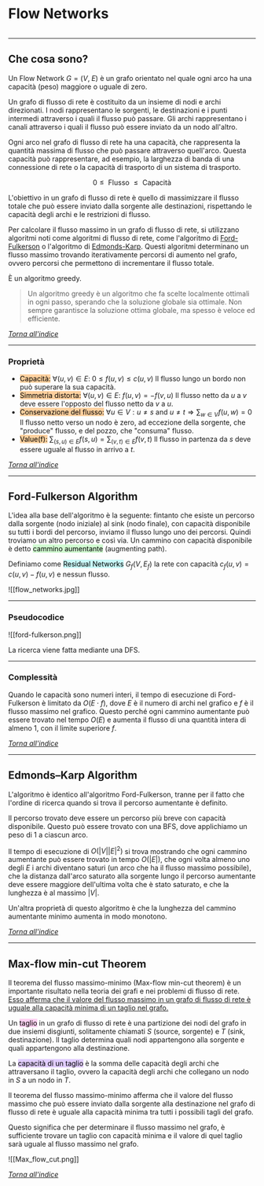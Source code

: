 # Flow Networks
```toc
```
---

## Che cosa sono?
Un Flow Network $G = (V,\;E)$ è un grafo orientato nel quale ogni arco ha una capacità (peso) maggiore o uguale di zero.

Un grafo di flusso di rete è costituito da un insieme di nodi e archi direzionati. I nodi rappresentano le sorgenti, le destinazioni e i punti intermedi attraverso i quali il flusso può passare. Gli archi rappresentano i canali attraverso i quali il flusso può essere inviato da un nodo all'altro.

Ogni arco nel grafo di flusso di rete ha una capacità, che rappresenta la quantità massima di flusso che può passare attraverso quell'arco. Questa capacità può rappresentare, ad esempio, la larghezza di banda di una connessione di rete o la capacità di trasporto di un sistema di trasporto.

$$
0 ≤ \text{ Flusso } ≤ \text{ Capacità }
$$

L'obiettivo in un grafo di flusso di rete è quello di massimizzare il flusso totale che può essere inviato dalla sorgente alle destinazioni, rispettando le capacità degli archi e le restrizioni di flusso.

Per calcolare il flusso massimo in un grafo di flusso di rete, si utilizzano algoritmi noti come algoritmi di flusso di rete, come l'algoritmo di [Ford-Fulkerson](#Ford-Fulkerson%20Algorithm) o l'algoritmo di [Edmonds-Karp](#Edmonds–Karp%20Algorithm). Questi algoritmi determinano un flusso massimo trovando iterativamente percorsi di aumento nel grafo, ovvero percorsi che permettono di incrementare il flusso totale.

È un algoritmo greedy.
> Un algoritmo greedy è un algoritmo che fa scelte localmente ottimali in ogni passo, sperando che la soluzione globale sia ottimale. Non sempre garantisce la soluzione ottima globale, ma spesso è veloce ed efficiente.

[_Torna all'indice_](#flow%20networks)

---

### Proprietà
- <mark style="background: #FFB86CA6;">Capacità:</mark> $\displaystyle \forall (u,v)\in E:\ 0 \leq f(u,v)\leq c(u,v)$ 
Il flusso lungo un bordo non può superare la sua capacità.
- <mark style="background: #FFB86CA6;">Simmetria distorta:</mark> $\displaystyle \forall (u,v)\in E:\ f(u,v)=-f(v,u)$
Il flusso netto da $u$ a $v$ deve essere l'opposto del flusso netto da $v$ a $u$.
- <mark style="background: #FFB86CA6;">Conservazione del flusso:</mark> $\forall u\in V:u\neq s{\text{ and }}u\neq t\Rightarrow \sum_{w\in V}f(u,w)=0$
Il flusso netto verso un nodo è zero, ad eccezione della sorgente, che "produce" flusso, e del pozzo, che "consuma" flusso.
- <mark style="background: #FFB86CA6;">Value(f):</mark> $\sum_{(s,u)\in E}f(s,u)=\sum_{(v,t)\in E}f(v,t)$
Il flusso in partenza da $s$ deve essere uguale al flusso in arrivo a $t$.

[_Torna all'indice_](#flow%20networks)

---

## Ford-Fulkerson Algorithm
L'idea alla base dell'algoritmo è la seguente: fintanto che esiste un percorso dalla sorgente (nodo iniziale) al sink (nodo finale), con capacità disponibile su tutti i bordi del percorso, inviamo il flusso lungo uno dei percorsi. Quindi troviamo un altro percorso e così via. Un cammino con capacità disponibile è detto <mark style="background: #BBFABBA6;">cammino aumentante</mark> (augmenting path).

Definiamo come <mark style="background: #ABF7F7A6;">Residual Networks</mark> $G_{f}(V,E_{f})$ la rete con capacità $c_{f}(u,v)=c(u,v)-f(u,v)$ e nessun flusso.

![[flow_networks.jpg]]

---

### Pseudocodice
![[ford-fulkerson.png]]

La ricerca viene fatta mediante una DFS.

---

### Complessità
Quando le capacità sono numeri interi, il tempo di esecuzione di Ford-Fulkerson è limitato da $O(E \cdot f)$, dove $E$ è il numero di archi nel grafico e $f$ è il flusso massimo nel grafico. Questo perché ogni cammino aumentante può essere trovato nel tempo $O(E)$ e aumenta il flusso di una quantità intera di almeno $1$, con il limite superiore $f$.

[_Torna all'indice_](#flow%20networks)

---

## Edmonds–Karp Algorithm
L'algoritmo è identico all'algoritmo Ford-Fulkerson, tranne per il fatto che l'ordine di ricerca quando si trova il percorso aumentante è definito. 

Il percorso trovato deve essere un percorso più breve con capacità disponibile. Questo può essere trovato con una BFS, dove applichiamo un peso di 1 a ciascun arco. 

Il tempo di esecuzione di $\displaystyle O(|V||E|^{2})$ si trova mostrando che ogni cammino aumentante può essere trovato in tempo $O(|E|)$, che ogni volta almeno uno degli $E$ i archi diventano saturi (un arco che ha il flusso massimo possibile), che la distanza dall'arco saturato alla sorgente lungo il percorso aumentante deve essere maggiore dell'ultima volta che è stato saturato, e che la lunghezza è al massimo $|V|$.

Un'altra proprietà di questo algoritmo è che la lunghezza del cammino aumentante minimo aumenta in modo monotono.

[_Torna all'indice_](#flow%20networks)

--- 

## Max-flow min-cut Theorem
Il teorema del flusso massimo-minimo (Max-flow min-cut theorem) è un importante risultato nella teoria dei grafi e nei problemi di flusso di rete. <u>Esso afferma che il valore del flusso massimo in un grafo di flusso di rete è uguale alla capacità minima di un taglio nel grafo.</u>

Un <mark style="background: #FFB8EBA6;">taglio</mark> in un grafo di flusso di rete è una partizione dei nodi del grafo in due insiemi disgiunti, solitamente chiamati $S$ (source, sorgente) e $T$ (sink, destinazione). Il taglio determina quali nodi appartengono alla sorgente e quali appartengono alla destinazione.

La <mark style="background: #D2B3FFA6;">capacità di un taglio</mark> è la somma delle capacità degli archi che attraversano il taglio, ovvero la capacità degli archi che collegano un nodo in $S$ a un nodo in $T$.

Il teorema del flusso massimo-minimo afferma che il valore del flusso massimo che può essere inviato dalla sorgente alla destinazione nel grafo di flusso di rete è uguale alla capacità minima tra tutti i possibili tagli del grafo.

Questo significa che per determinare il flusso massimo nel grafo, è sufficiente trovare un taglio con capacità minima e il valore di quel taglio sarà uguale al flusso massimo nel grafo.

![[Max_flow_cut.png]]

[_Torna all'indice_](#flow%20networks)